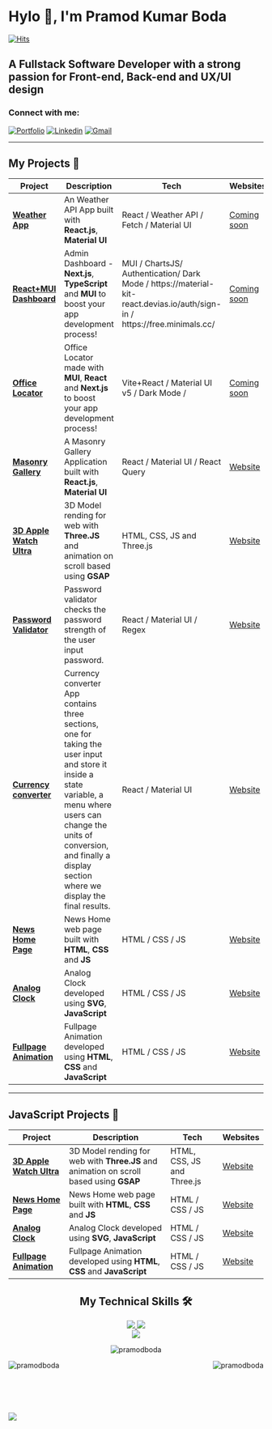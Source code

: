 <h1>Hylo 👋, I'm Pramod Kumar Boda</h2>

<!--
[![MasterHead](https://assets-global.website-files.com/615e270f23c94c3fc683f12c/65574b11974bd4efd9b4b78f_Meedan_Why%20is%20media%20literacy%20so%20important__Banner.png)](https://www.linkedin.com/in/pramodkumarboda/) -->
<a href="https://hits.sh/github.com//pramodboda/pramodboda"><img alt="Hits" src="https://hits.sh/github.com/pramodboda/pramodboda.svg?label=Profile%20views&color=355C7D&labelColor=4083e9"/></a>

<h2 style="border-bottom:0">A Fullstack Software Developer with a strong passion for Front-end, Back-end and UX/UI design</h2>
<h3 align="left">Connect with me:</h3>
<p dir="auto"><a href="#" rel="nofollow"><img src="https://camo.githubusercontent.com/fae3635897d8d5c1877d5fb1a2ca5d09caa44f2843061380f1635b48fa0f1212/68747470733a2f2f696d672e736869656c64732e696f2f62616467652f506f7274666f6c696f2d3433333863613f7374796c653d666f722d7468652d6261646765266c6f676f3d506f7274666f6c696f266c6f676f436f6c6f723d7768697465" alt="Portfolio" title="Portfolio" data-canonical-src="https://img.shields.io/badge/Portfolio-4338ca?style=for-the-badge&amp;logo=Portfolio&amp;logoColor=white" style="max-width: 100%;"></a>
<a href="https://www.linkedin.com/in/pramodkumarboda/" rel="nofollow" target="_blank"><img src="https://camo.githubusercontent.com/a239709e5b580a3adec6f8df83f2d9742cffd66da30636ac6f3e762a179c0479/68747470733a2f2f696d672e736869656c64732e696f2f62616467652f2d4c696e6b6564696e2d696e666f726d6174696f6e616c3f7374796c653d666f722d7468652d6261646765266c6f676f3d6c696e6b6564696e266c6f676f436f6c6f723d776869746526636f6c6f723d303037326231" alt="Linkedin" title="Linkedin" data-canonical-src="https://img.shields.io/badge/-Linkedin-informational?style=for-the-badge&amp;logo=linkedin&amp;logoColor=white&amp;color=0072b1" style="max-width: 100%;"></a>
<a href="mailto:pramodkumarboda@gmail.com"><img src="https://camo.githubusercontent.com/eb84c47221440979a1edf751a66d5fa4b53ecf4ee0275656d8af52ca455b97be/68747470733a2f2f696d672e736869656c64732e696f2f62616467652f476d61696c2d4444343033323f7374796c653d666f722d7468652d6261646765266c6f676f3d676d61696c266c6f676f436f6c6f723d7768697465" alt="Gmail" data-canonical-src="https://img.shields.io/badge/Gmail-DD4032?style=for-the-badge&amp;logo=gmail&amp;logoColor=white" style="max-width: 100%;"></a>
</p>
<hr/>
<h2>My Projects 🚀</h2>

<table>
<thead>
<tr>
<th>Project</th>
<th>Description</th>
<th>Tech</th>
<th>Websites</th>
</tr>
</thead>
<tbody>


<tr>
<td><a href="#"><strong>Weather App</strong></a></td>
<td>An Weather API App built with <strong>React.js</strong>, <strong>Material UI</strong></td>
<td>React / Weather API / Fetch / Material UI</td>
<td><a href="#" rel="nofollow">Coming soon</a></td>
</tr>

<tr>
<td><a target="_blank" href="https://github.com/pramodboda/fe-react-mui-dashboard"><strong>React+MUI Dashboard</strong></a></td>
<td>Admin Dashboard - <strong>Next.js</strong>, <strong>TypeScript</strong> and <strong>MUI</strong> to boost your app development process!</td>
<td>MUI / ChartsJS/ Authentication/ Dark Mode / https://material-kit-react.devias.io/auth/sign-in / https://free.minimals.cc/</td>
<td><a href="#" rel="nofollow">Coming soon</a></td>
</tr>

<tr>
<td><a href="#"><strong>Office Locator</strong></a></td>
<td>Office Locator made with <strong>MUI</strong>, <strong>React</strong> and <strong>Next.js</strong> to boost your app development process!</td>
<td>Vite+React / Material UI v5 / Dark Mode /</td>
<td><a href="#" rel="nofollow">Coming soon</a></td>
</tr>

  <tr>
<td><a target="_blank" href="https://github.com/pramodboda/unsplash-masonry-gallery.git"><strong>Masonry Gallery</strong></a></td>
<td>A Masonry Gallery Application built with <strong>React.js</strong>, <strong>Material UI</strong> </td>
<td>React / Material UI / React Query</td>
<td><a target="_blank" href="https://masonry-mui.vercel.app" >Website</a></td>
</tr>

<tr>
<td><a target="_blank" href="https://github.com/pramodboda/3d-apple-watch-ultra-orange-v2"><strong>3D Apple Watch Ultra</strong></a></td>
<td>3D Model rending for web with <strong>Three.JS</strong> and animation on scroll based using <strong>GSAP</strong></td>
<td>HTML, CSS, JS and Three.js</td>
<td><a target="_blank" href="https://pramodboda.github.io/3d-apple-watch-ultra-orange-v2/" >Website</a></td>
</tr>

  <tr>
<td><a target="_blank" href="https://github.com/pramodboda/password-validator-reactjs.git"><strong>Password Validator</strong></a></td>
<td>Password validator checks the password strength of the user input password.</td>
<td>React / Material UI / Regex</td>
<td><a target="_blank" href="https://password-validator-reactjs.vercel.app" >Website</a></td>
</tr>

  <tr>
    <td><a target="_blank" href="https://github.com/pramodboda/currency-converter-reactjs"><strong>Currency converter</strong></a></td>
    <td>Currency converter App contains three sections, one for taking the user input and store it inside a state variable, a menu where users can change the units of conversion, and finally a display section where we display the final results.</td>
    <td>React / Material UI</td>
    <td><a target="_blank" href="https://currency-converter-reactjs-amber.vercel.app" >Website</a></td>
  </tr>
  
  <tr>
<td><a target="_blank" href="https://github.com/pramodboda/news-homepage-fm.git"><strong>News Home Page</strong></a></td>
<td>News Home web page built with <strong>HTML</strong>, <strong>CSS</strong> and <strong>JS</strong> </td>
<td>HTML / CSS / JS</td>
<td><a target="_blank" href="https://pramodboda.github.io/news-homepage-fm/" >Website</a></td>
</tr>

  <tr>
<td><a target="_blank" href="https://github.com/pramodboda/analog-clock-svg-js.git"><strong>Analog Clock</strong></a></td>
<td>Analog Clock developed using <strong>SVG</strong>, <strong>JavaScript</strong></td>
<td>HTML / CSS / JS</td>
<td><a target="_blank" href="#" >Website</a></td>
</tr>

  <tr>
<td><a target="_blank" href="https://github.com/pramodboda/fullpage-animation-js.git"><strong>Fullpage Animation</strong></a></td>
<td>Fullpage Animation developed using <strong>HTML</strong>, <strong>CSS</strong> and <strong>JavaScript</strong></td>
<td>HTML / CSS / JS</td>
<td><a target="_blank" href="#" >Website</a></td>
</tr>



</tbody>
</table>
<hr/>
<h2>JavaScript Projects 🚀</h2>

<table>
<thead>
<tr>
<th>Project</th>
<th>Description</th>
<th>Tech</th>
<th>Websites</th>
</tr>
</thead>
<tbody>

<tr>
<td><a target="_blank" href="https://github.com/pramodboda/3d-apple-watch-ultra-orange-v2"><strong>3D Apple Watch Ultra</strong></a></td>
<td>3D Model rending for web with <strong>Three.JS</strong> and animation on scroll based using <strong>GSAP</strong></td>
<td>HTML, CSS, JS and Three.js</td>
<td><a target="_blank" href="https://pramodboda.github.io/3d-apple-watch-ultra-orange-v2/" >Website</a></td>
</tr>

  
  <tr>
<td><a target="_blank" href="https://github.com/pramodboda/news-homepage-fm.git"><strong>News Home Page</strong></a></td>
<td>News Home web page built with <strong>HTML</strong>, <strong>CSS</strong> and <strong>JS</strong> </td>
<td>HTML / CSS / JS</td>
<td><a target="_blank" href="https://pramodboda.github.io/news-homepage-fm/" >Website</a></td>
</tr>

  <tr>
<td><a target="_blank" href="https://github.com/pramodboda/analog-clock-svg-js.git"><strong>Analog Clock</strong></a></td>
<td>Analog Clock developed using <strong>SVG</strong>, <strong>JavaScript</strong></td>
<td>HTML / CSS / JS</td>
<td><a target="_blank" href="#" >Website</a></td>
</tr>

  <tr>
<td><a target="_blank" href="https://github.com/pramodboda/fullpage-animation-js.git"><strong>Fullpage Animation</strong></a></td>
<td>Fullpage Animation developed using <strong>HTML</strong>, <strong>CSS</strong> and <strong>JavaScript</strong></td>
<td>HTML / CSS / JS</td>
<td><a target="_blank" href="#" >Website</a></td>
</tr>



</tbody>
</table>
<div align="center">
  <h2 class="heading-element" dir="auto"><strong>My Technical Skills</strong> 🛠</h2>
  <a href="https://skillicons.dev">
    <img src="https://skillicons.dev/icons?i=js,html,css,less,bootstrap,react,redux,jest,tailwind,materialui&amp;" />
    <img src="https://skillicons.dev/icons?i=d3,postman,nodejs,express,mysql,mongodb,deno,bun,firebase,azure,git,github&amp;" /><br/>
    <img src="https://skillicons.dev/icons?i=ps,ai,pr,figma&amp;" />
  </a>
  </a>
</div>



<div align="center">
  <p>
  <img  src="https://github-readme-stats.vercel.app/api/top-langs?username=pramodboda&show_icons=true&locale=en&layout=compact" alt="pramodboda" /></p>
</div>
<p><img align="left" src="https://github-readme-stats.vercel.app/api?username=pramodboda&show_icons=true&locale=en" alt="pramodboda" /></p>

<p><img align="right" src="https://github-readme-streak-stats.herokuapp.com/?user=pramodboda&" alt="pramodboda" /></p>
<br/>
<br/>
<br/>
<br/>
<br/>
<br/>

<img src="https://assets-global.website-files.com/615e270f23c94c3fc683f12c/65574b11974bd4efd9b4b78f_Meedan_Why%20is%20media%20literacy%20so%20important__Banner.png"/>
